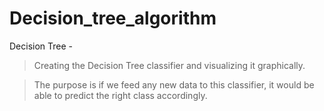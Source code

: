 # Decision_tree_algorithm

Decision Tree -

> Creating the Decision Tree classifier and visualizing it graphically.

> The purpose is if we feed any new data to this classifier, it would be able to predict the right class accordingly.
